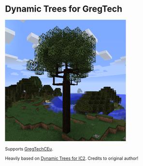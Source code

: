 Dynamic Trees for GregTech
==========================

![Logo](/src/main/resources/gt-logo.png?raw=true)

Supports [GregTechCEu](https://github.com/GregTechCEu).

Heavily based on [Dynamic Trees for IC2](https://github.com/DynamicTreesTeam/DynamicTrees-IndustrialCraft2). Credits to original author!
